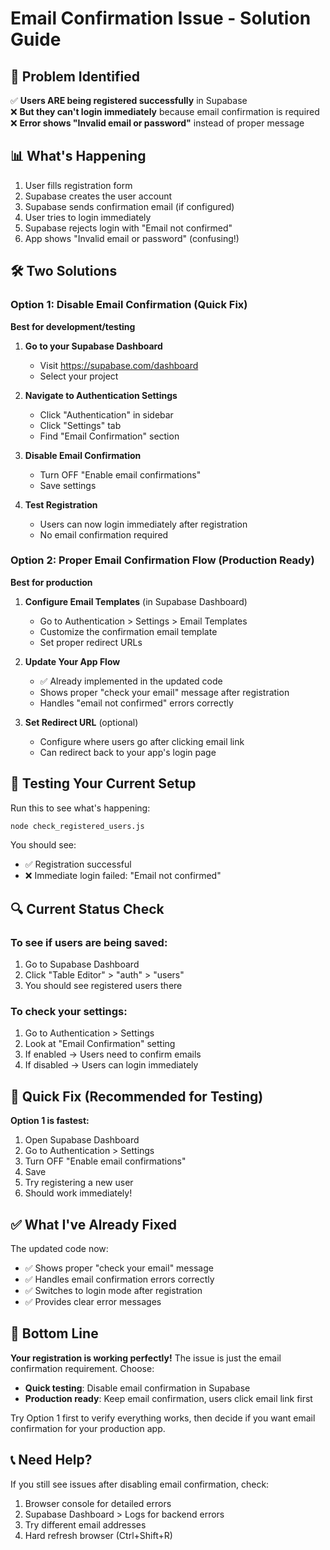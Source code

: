 # Email Confirmation Issue - Solution Guide

## 🎯 Problem Identified
✅ **Users ARE being registered successfully** in Supabase  
❌ **But they can't login immediately** because email confirmation is required  
❌ **Error shows "Invalid email or password"** instead of proper message

## 📊 What's Happening
1. User fills registration form
2. Supabase creates the user account
3. Supabase sends confirmation email (if configured)
4. User tries to login immediately
5. Supabase rejects login with "Email not confirmed"
6. App shows "Invalid email or password" (confusing!)

## 🛠️ Two Solutions

### Option 1: Disable Email Confirmation (Quick Fix)
**Best for development/testing**

1. **Go to your Supabase Dashboard**
   - Visit https://supabase.com/dashboard
   - Select your project

2. **Navigate to Authentication Settings**
   - Click "Authentication" in sidebar
   - Click "Settings" tab
   - Find "Email Confirmation" section

3. **Disable Email Confirmation**
   - Turn OFF "Enable email confirmations"
   - Save settings

4. **Test Registration**
   - Users can now login immediately after registration
   - No email confirmation required

### Option 2: Proper Email Confirmation Flow (Production Ready)
**Best for production**

1. **Configure Email Templates** (in Supabase Dashboard)
   - Go to Authentication > Settings > Email Templates
   - Customize the confirmation email template
   - Set proper redirect URLs

2. **Update Your App Flow**
   - ✅ Already implemented in the updated code
   - Shows proper "check your email" message after registration
   - Handles "email not confirmed" errors correctly

3. **Set Redirect URL** (optional)
   - Configure where users go after clicking email link
   - Can redirect back to your app's login page

## 🧪 Testing Your Current Setup

Run this to see what's happening:

```bash
node check_registered_users.js
```

You should see:
- ✅ Registration successful
- ❌ Immediate login failed: "Email not confirmed"

## 🔍 Current Status Check

### To see if users are being saved:
1. Go to Supabase Dashboard
2. Click "Table Editor" > "auth" > "users"
3. You should see registered users there

### To check your settings:
1. Go to Authentication > Settings
2. Look at "Email Confirmation" setting
3. If enabled → Users need to confirm emails
4. If disabled → Users can login immediately

## 🚀 Quick Fix (Recommended for Testing)

**Option 1 is fastest:**
1. Open Supabase Dashboard
2. Go to Authentication > Settings
3. Turn OFF "Enable email confirmations"
4. Save
5. Try registering a new user
6. Should work immediately!

## ✅ What I've Already Fixed

The updated code now:
- ✅ Shows proper "check your email" message
- ✅ Handles email confirmation errors correctly  
- ✅ Switches to login mode after registration
- ✅ Provides clear error messages

## 🎯 Bottom Line

**Your registration is working perfectly!** The issue is just the email confirmation requirement. Choose:

- **Quick testing**: Disable email confirmation in Supabase
- **Production ready**: Keep email confirmation, users click email link first

Try Option 1 first to verify everything works, then decide if you want email confirmation for your production app.

## 📞 Need Help?

If you still see issues after disabling email confirmation, check:
1. Browser console for detailed errors
2. Supabase Dashboard > Logs for backend errors  
3. Try different email addresses
4. Hard refresh browser (Ctrl+Shift+R)

